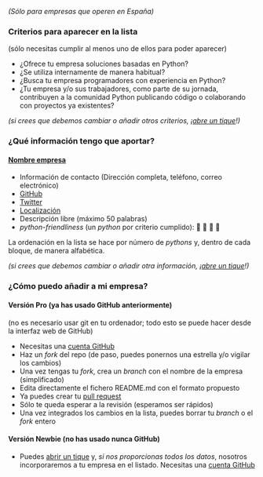 *(Sólo para empresas que operen en España)*

### Criterios para aparecer en la lista

(sólo necesitas cumplir al menos uno de ellos para poder aparecer)

* ¿Ofrece tu empresa soluciones basadas en Python?
* ¿Se utiliza internamente de manera habitual?
* ¿Busca tu empresa programadores con experiencia en Python?
* ¿Tu empresa y/o sus trabajadores, como parte de su jornada, contribuyen a la comunidad Python publicando código o colaborando con proyectos ya existentes?

*(si crees que debemos cambiar o añadir otros criterios, ¡[abre un tique](https://github.com/python-spain/empresas/issues)!)*

### ¿Qué información tengo que aportar?

#### [Nombre empresa](http://empresa.com/)

* Información de contacto (Dirección completa, teléfono, correo electrónico)
* [GitHub](http://github.com/empresa/)
* [Twitter](http://twitter.com/empresa/)
* [Localización](http://www.openstreetmap.org/#map=15/latitud/longitud)
* Descripción libre (máximo 50 palabras)
* *python-friendliness* (un *python* por criterio cumplido): :snake: :snake: :snake: :snake:

La ordenación en la lista se hace por número de *pythons* y, dentro de cada
bloque, de manera alfabética.

*(si crees que debemos cambiar o añadir otra información, ¡[abre un tique](https://github.com/python-spain/empresas/issues)!)*

### ¿Cómo puedo añadir a mi empresa?

#### Versión Pro (ya has usado GitHub anteriormente)

(no es necesario usar git en tu ordenador; todo esto se puede hacer desde la interfaz web de GitHub)

* Necesitas una [cuenta GitHub](https://github.com/join)
* Haz un *fork* del repo (de paso, puedes ponernos una estrella y/o vigilar los cambios)
* Una vez tengas tu *fork*, crea un *branch* con el nombre de la empresa (simplificado)
* Edita directamente el fichero README.md con el formato propuesto
* Ya puedes crear tu [pull request](https://help.github.com/articles/creating-a-pull-request/)
* Sólo te queda esperar a la revisión (esperamos ser rápidos)
* Una vez integrados los cambios en la lista, puedes borrar tu *branch* o el *fork* entero

#### Versión Newbie (no has usado nunca GitHub)

* Puedes [abrir un tique](https://github.com/python-spain/empresas/issues) y, *si nos proporcionas todos los datos*, nosotros incorporaremos a tu empresa en el listado. Necesitas una [cuenta GitHub](https://github.com/join)

